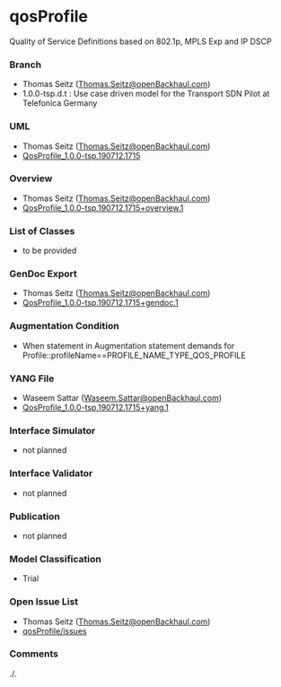 # qosProfile
Quality of Service Definitions based on 802.1p, MPLS Exp and IP DSCP

### Branch
- Thomas Seitz (Thomas.Seitz@openBackhaul.com)
- 1.0.0-tsp.d.t : Use case driven model for the Transport SDN Pilot at Telefonica Germany

### UML
- Thomas Seitz (Thomas.Seitz@openBackhaul.com)
- [QosProfile_1.0.0-tsp.190712.1715](./QosProfile_1.0.0-tsp.190712.1715.zip)

### Overview 
- Thomas Seitz (Thomas.Seitz@openBackhaul.com)
- [QosProfile_1.0.0-tsp.190712.1715+overview.1](./QosProfile_1.0.0-tsp.190712.1715+overview.1.png)

### List of Classes
- to be provided 

### GenDoc Export
- Thomas Seitz (Thomas.Seitz@openBackhaul.com)
- [QosProfile_1.0.0-tsp.190712.1715+gendoc.1](./QosProfile_1.0.0-tsp.190712.1715+gendoc.1.docx)

### Augmentation Condition
- When statement in Augmentation statement demands for Profile::profileName==PROFILE_NAME_TYPE_QOS_PROFILE

### YANG File
- Waseem Sattar (Waseem.Sattar@openBackhaul.com)
- [QosProfile_1.0.0-tsp.190712.1715+yang.1](./QosProfile_1.0.0-tsp.190712.1715+yang.1.zip)

### Interface Simulator
- not planned 

### Interface Validator
- not planned

### Publication
- not planned

### Model Classification
- Trial

### Open Issue List
- Thomas Seitz (Thomas.Seitz@openBackhaul.com)
- [qosProfile/issues](../../issues)

### Comments
./.

